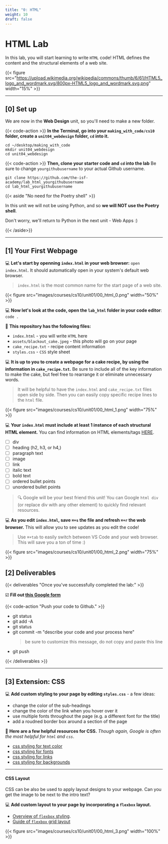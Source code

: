 ```yaml
---
title: "0: HTML"
weight: 10
draft: false
---
```


# HTML Lab

In this lab, you will start learning to write `HTML` code! HTML defines the content and the structural elements of a web site.

{{< figure src="https://upload.wikimedia.org/wikipedia/commons/thumb/6/61/HTML5_logo_and_wordmark.svg/800px-HTML5_logo_and_wordmark.svg.png" width="15%" >}}


---

## [0] Set up

We are now in the **Web Design** unit, so you'll need to make a new folder. 

{{< code-action  >}} **In the Terminal, go into your `making_with_code/cs10` folder, create a `unit04_webdesign` folder, `cd` into it.**

```shell
cd ~/desktop/making_with_code
mkdir unit04_webdesign
cd unit04_webdesign
```


{{< code-action >}} **Then, clone your starter code and `cd` into the lab**
Be sure to change `yourgithubusername` to your actual Github username.
```shell
git clone https://github.com/the-isf-academy/lab_html_yourgithubusername
cd lab_html_yourgithubusername
```


{{< aside "No need for the Poetry shell" >}}

In this unit we will not be using Python, and so **we will NOT use the Poetry shell**.

Don't worry, we'll return to Python in the next unit - Web Apps :)

{{< /aside>}}



---

## [1] Your First Webpage


💻 **Let's start by openning `index.html` in your web browser:** `open index.html`. It should automatically open in your system's default web browser. 
> `index.html` is the most common name for the start page of a web site.

{{< figure src="images/courses/cs10/unit01/00_html_0.png" width="50%" >}}


💻 **Now let's look at the code, open the `lab_html` folder in your code editor**: `code .`

📄 **This repository has the following files:**
- `index.html` - you will write `HTML` here
- `assets/blackout_cake.jpeg` - this photo will go on your page
- `cake_recipe.txt` - recipe content information
-  `styles.css` - `CSS` style sheet 

💻 **It is up to you to create a webpage for a cake recipe, by using the information in `cake_recipe.txt`.** Be sure to include all of the key information to make the cake, but feel free to rearrange it or eliminate unnecessary words.

> It will be helpful to have the `index.html` and `cake_recipe.txt` files open side by side. Then you can easily copy specific recipe lines to the `html` file.

{{< figure src="images/courses/cs10/unit01/00_html_1.png" width="75%" >}}


💻 **Your `index.html` must include at least 1 instance of each structural HTML element.** You can find information on HTML elements/tags [HERE](https://www.w3schools.com/html/).

- [ ] div
- [ ] heading (h2, h3, or h4,)
- [ ] paragraph text
- [ ] image
- [ ] link
- [ ] italic text
- [ ] bold text
- [ ] ordered bullet points 
- [ ] unordered bullet points 

> 🔍 Google will be your best friend this unit! You can Google `html div` (or replace div with any other element) to quickly find relevant resources. 


💻 **As you edit `index.html`, **save** `⌘+s` the file and **refresh** `⌘+r`  the web browser.** This will allow you to see updates as you edit the code!
> Use `⌘+tab` to easily switch between VS Code and your web browser. This will save you a ton of time :)

{{< figure src="images/courses/cs10/unit01/00_html_2.png" width="75%" >}}





## [2] Deliverables

{{< deliverables "Once you've successfully completed the lab:" >}}  


☑️  **Fill out [this Google form](https://forms.gle/Xhyi9nk9E3GxJqmx6)**

{{< code-action "Push your code to Github." >}}
- git status
- git add -A
- git status
- git commit -m "describe your code and your process here"
  > be sure to customize this message, do not copy and paste this line
- git push

{{< /deliverables >}}

--- 

## [3] Extension: CSS 

💻 **Add custom styling to your page by editing `styles.css`** - a few ideas:
- change the color of the sub-headings
- change the color of the link when you hover over it 
- use multiple fonts throughout the page (e.g. a different font for the title)
- add a roudned border box around a section of the page

📖 **Here are a few helpful resources for CSS.** *Though again, Google is often the most helpful for `html` and `css`*.
- [css styling for text color](https://www.w3schools.com/css/css_text.asp)
- [css styling for fonts](https://www.w3schools.com/css/css_font.asp)
- [css styling for links](https://www.w3schools.com/css/css_link.asp)
- [css styling for backgrounds](https://www.w3schools.com/css/css_background.asp)


---

#### CSS Layout 

CSS can be also be used to apply layout designs to your webpage. Can you get the image to be next to the intro text?


💻 **Add custom layout to your page by incorporating a `flexbox` layout.** 
- [Overview of `flexbox` styling](https://css-tricks.com/snippets/css/a-guide-to-flexbox/).
- [Guide of `flexbox` grid layout](https://css-tricks.com/dont-overthink-flexbox-grids/)


{{< figure src="images/courses/cs10/unit01/00_html_3.png" width="100%" >}}


